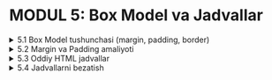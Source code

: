# MODUL 5: Box Model va Jadvallar

<details>
    <summary>5.1 Box Model tushunchasi (margin, padding, border)</summary>

## 5.1 Box Model Tushunchasi

### Box Model nima?

**CSS Box Model** - bu har bir HTML elementning qanday joy egallashini ko'rsatadi. Har bir element to'rtburchak shaklida bo'lib, quyidagi qismlardan iborat:

1. **Content** - asosiy mazmun (matn, rasm)
2. **Padding** - mazmun va chegara orasidagi ichki bo'shliq
3. **Border** - element atrofidagi chegara
4. **Margin** - element va boshqa elementlar orasidagi tashqi bo'shliq

### Box Model rasmi

```
┌─────────────────────────────────────┐ ← Margin (tashqi bo'shliq)
│  ┌─────────────────────────────────┐ │ ← Border (chegara)
│  │  ┌─────────────────────────────┐ │ │ ← Padding (ichki bo'shliq)
│  │  │                             │ │ │
│  │  │          MAZMUN             │ │ │ ← Content (matn, rasm)
│  │  │                             │ │ │
│  │  └─────────────────────────────┘ │ │
│  └─────────────────────────────────┘ │
└─────────────────────────────────────┘
```

### Border - chegara

Elementning atrofidagi chiziq.

#### Asosiy ishlatish

```css
.box {
    border: 2px solid black;
}
```

Bu yerda:
- `2px` - chegara qalinligi
- `solid` - chegara turi (uzluksiz chiziq)
- `black` - chegara rangi

#### Border turlari

```css
.solid { border: 2px solid black; }      /* Uzluksiz chiziq */
.dashed { border: 2px dashed blue; }     /* Chiziqcha */
.dotted { border: 2px dotted red; }      /* Nuqtacha */
.double { border: 4px double green; }    /* Ikki qatorli */
```

#### Har bir tomon uchun alohida

```css
.box {
    border-top: 2px solid red;      /* Yuqori */
    border-right: 2px solid blue;   /* O'ng */
    border-bottom: 2px solid green; /* Pastki */
    border-left: 2px solid yellow;  /* Chap */
}
```

#### Border-radius - yumaloq burchaklar

```css
.rounded {
    border: 2px solid blue;
    border-radius: 10px;     /* Yumaloq burchaklar */
}

.circle {
    border: 2px solid red;
    border-radius: 50%;      /* To'liq dumaloq */
    width: 100px;
    height: 100px;
}
```

### Padding - ichki bo'shliq

Mazmun va chegara orasidagi bo'shliq.

#### Barcha tomonlar uchun

```css
.box {
    padding: 20px;      /* Barcha tomonlarda 20px */
}
```

#### Har bir tomon uchun

```css
.box {
    padding-top: 10px;      /* Yuqori */
    padding-right: 15px;    /* O'ng */
    padding-bottom: 10px;   /* Pastki */
    padding-left: 15px;     /* Chap */
}
```

#### Qisqa yozish

```css
.box {
    padding: 10px 20px;     /* Yuqori-pastki: 10px, Chap-o'ng: 20px */
}
```

### Margin - tashqi bo'shliq

Element va boshqa elementlar orasidagi bo'shliq.

#### Barcha tomonlar uchun

```css
.box {
    margin: 20px;      /* Barcha tomonlarda 20px */
}
```

#### Har bir tomon uchun

```css
.box {
    margin-top: 10px;      /* Yuqorida 10px */
    margin-right: 15px;    /* O'ngda 15px */
    margin-bottom: 10px;   /* Pastda 10px */
    margin-left: 15px;     /* Chapda 15px */
}
```

#### Markazga joylashtirish

```css
.center-box {
    width: 500px;
    margin: 0 auto;     /* Markazga joylashtirish */
}
```

### Amaliy misol
[CodePen ko'rish](https://codepen.io/Ilmla/pen/OPMxrqy)

<img width="1242" height="697" alt="Screenshot 2025-10-15 at 15 02 16" src="https://github.com/user-attachments/assets/b4efd0c8-1154-4488-8387-8867cd67ec62" />


```html
<!DOCTYPE html>
<html lang="uz">
<head>
    <meta charset="UTF-8">
    <title>Box Model</title>
    <style>
        body {
            font-family: Arial, sans-serif;
            padding: 20px;
        }
        
        .box1 {
            background-color: lightblue;
            padding: 20px;
            margin: 10px;
            border: 3px solid blue;
        }
        
        .box2 {
            background-color: lightgreen;
            padding: 30px;
            margin: 20px;
            border: 5px dashed green;
            border-radius: 15px;
        }
        
        .box3 {
            background-color: lightyellow;
            padding: 25px;
            margin: 15px 0;
            border: 4px dotted orange;
        }
    </style>
</head>
<body>
    <h1>Box Model Misollar</h1>
    
    <div class="box1">
        <h2>Birinchi Box</h2>
        <p>Bu box da padding 20px, margin 10px va 3px qattiq chegara bor.</p>
    </div>
    
    <div class="box2">
        <h2>Ikkinchi Box</h2>
        <p>Bu box da padding 30px, margin 20px, 5px chiziqli chegara va yumaloq burchaklar bor.</p>
    </div>
    
    <div class="box3">
        <h2>Uchinchi Box</h2>
        <p>Bu box da padding 25px, margin faqat yuqori-pastda va 4px nuqtali chegara bor.</p>
    </div>
</body>
</html>
```

</details>

<details>
    <summary>5.2 Margin va Padding amaliyoti</summary>

## 5.2 Margin va Padding Amaliyoti

### Margin va Padding farqi

**Padding** - element ichidagi bo'shliq (mazmun va chegara orasida)
**Margin** - element tashqarisidagi bo'shliq (element va boshqa elementlar orasida)

### Padding misollar

#### Matn atrofida bo'shliq

```html
<style>
.text-box {
    background-color: lightblue;
    border: 2px solid blue;
}

.no-padding {
    padding: 0;
}

.small-padding {
    padding: 10px;
}

.big-padding {
    padding: 30px;
}
</style>

<div class="text-box no-padding">
    <p>Padding yo'q - matn chegaraga yaqin</p>
</div>

<div class="text-box small-padding">
    <p>Kichik padding - 10px</p>
</div>

<div class="text-box big-padding">
    <p>Katta padding - 30px</p>
</div>
```

#### Turli tomonlarda padding

```html
<style>
.custom-padding {
    background-color: lightyellow;
    border: 2px solid orange;
    padding-top: 30px;
    padding-right: 10px;
    padding-bottom: 30px;
    padding-left: 10px;
}
</style>

<div class="custom-padding">
    <p>Yuqori va pastda ko'p bo'shliq, chap va o'ngda kam bo'shliq</p>
</div>
```

### Margin misollar

#### Elementlar orasidagi masofa

```html
<style>
.item {
    background-color: lightgreen;
    padding: 15px;
    border: 2px solid green;
}

.no-margin {
    margin: 0;
}

.small-margin {
    margin: 10px 0;
}

.big-margin {
    margin: 30px 0;
}
</style>

<div class="item no-margin">Box 1 - Margin yo'q</div>
<div class="item no-margin">Box 2 - Margin yo'q</div>

<div class="item small-margin">Box 3 - Kichik margin</div>
<div class="item small-margin">Box 4 - Kichik margin</div>

<div class="item big-margin">Box 5 - Katta margin</div>
<div class="item big-margin">Box 6 - Katta margin</div>
```

#### Markazga joylashtirish

```html
<style>
.centered-box {
    width: 400px;
    margin: 0 auto;
    background-color: lightpink;
    padding: 20px;
    border: 2px solid red;
    text-align: center;
}
</style>

<div class="centered-box">
    <h2>Markazda joylashgan box</h2>
    <p>Bu box sahifaning markazida joylashgan</p>
</div>
```

### Amaliy misol - Kartochka dizayn
[CodePenda ko'rish](https://codepen.io/Ilmla/pen/VYeMqRO)

<img width="836" height="739" alt="Screenshot 2025-10-15 at 15 04 52" src="https://github.com/user-attachments/assets/3282e293-b3b5-4e66-941a-6fd0703c0d2c" />


```html
<!DOCTYPE html>
<html lang="uz">
<head>
    <meta charset="UTF-8">
    <title>Margin va Padding</title>
    <style>
        body {
            font-family: Arial, sans-serif;
            background-color: #f5f5f5;
            padding: 20px;
        }
        
        h1 {
            text-align: center;
            color: #333;
        }
        
        .card {
            width: 300px;
            background-color: white;
            border: 2px solid #ddd;
            border-radius: 10px;
            margin: 20px auto;
            padding: 0;
        }
        
        .card-header {
            background-color: #007bff;
            color: white;
            padding: 15px;
            border-radius: 8px 8px 0 0;
        }
        
        .card-body {
            padding: 20px;
        }
        
        .card-footer {
            background-color: #f8f9fa;
            padding: 15px;
            border-top: 1px solid #ddd;
            text-align: center;
            border-radius: 0 0 8px 8px;
        }
        
        .card h2 {
            margin: 0;
            font-size: 20px;
        }
        
        .card p {
            margin: 10px 0;
            color: #666;
            line-height: 1.6;
        }
        
        .button {
            background-color: #28a745;
            color: white;
            padding: 10px 20px;
            border: none;
            border-radius: 5px;
            text-decoration: none;
        }
    </style>
</head>
<body>
    <h1>Kartochka Dizayni</h1>
    
    <div class="card">
        <div class="card-header">
            <h2>Mening Kartochkam</h2>
        </div>
        <div class="card-body">
            <p>Bu kartochka padding va margin yordamida yaratilgan.</p>
            <p>Har bir qismda turli xil padding qiymatlari ishlatilgan.</p>
        </div>
        <div class="card-footer">
            <a href="#" class="button">Batafsil</a>
        </div>
    </div>
    
    <div class="card">
        <div class="card-header">
            <h2>Ikkinchi Kartochka</h2>
        </div>
        <div class="card-body">
            <p>Kartochkalar orasida margin mavjud.</p>
            <p>Bu ularni bir-biridan ajratib turadi.</p>
        </div>
        <div class="card-footer">
            <a href="#" class="button">Ko'rish</a>
        </div>
    </div>
</body>
</html>
```

</details>

<details>
    <summary>5.3 Oddiy HTML jadvallar</summary>

## 5.3 Oddiy HTML Jadvallar

### Jadval nima?

**HTML jadval** - bu ma'lumotlarni qatorlar va ustunlar ko'rinishida ko'rsatish uchun ishlatiladi.

### Asosiy jadval teglari

#### 1. `<table>` - jadval
#### 2. `<tr>` - jadval qatori (Table Row)
#### 3. `<td>` - oddiy katakcha (Table Data)
#### 4. `<th>` - sarlavha katakchasi (Table Header)

### Oddiy jadval yaratish

```html
<table>
    <tr>
        <th>Ism</th>
        <th>Yosh</th>
        <th>Shahar</th>
    </tr>
    <tr>
        <td>Ahmad</td>
        <td>25</td>
        <td>Toshkent</td>
    </tr>
    <tr>
        <td>Fatima</td>
        <td>22</td>
        <td>Samarqand</td>
    </tr>
</table>
```

**Bu jadval:**
- Birinchi qator (`<tr>`) - sarlavhalar (`<th>`)
- Ikkinchi va uchinchi qatorlar - ma'lumotlar (`<td>`)

### Amaliy misollar

#### O'quvchilar jadvali

```html
<table>
    <tr>
        <th>№</th>
        <th>Ism</th>
        <th>Sinf</th>
        <th>Baho</th>
    </tr>
    <tr>
        <td>1</td>
        <td>Ali</td>
        <td>7-A</td>
        <td>5</td>
    </tr>
    <tr>
        <td>2</td>
        <td>Laylo</td>
        <td>7-B</td>
        <td>4</td>
    </tr>
    <tr>
        <td>3</td>
        <td>Jasur</td>
        <td>7-A</td>
        <td>5</td>
    </tr>
</table>
```

#### Mahsulotlar jadvali

```html
<table>
    <tr>
        <th>Mahsulot</th>
        <th>Narx</th>
        <th>Soni</th>
    </tr>
    <tr>
        <td>Olma</td>
        <td>5000 so'm</td>
        <td>10 kg</td>
    </tr>
    <tr>
        <td>Banan</td>
        <td>8000 so'm</td>
        <td>5 kg</td>
    </tr>
    <tr>
        <td>Uzum</td>
        <td>6000 so'm</td>
        <td>8 kg</td>
    </tr>
</table>
```

#### Dars jadvali

```html
<table>
    <tr>
        <th>Vaqt</th>
        <th>Dushanba</th>
        <th>Seshanba</th>
        <th>Chorshanba</th>
    </tr>
    <tr>
        <td>8:00-8:45</td>
        <td>Matematika</td>
        <td>Fizika</td>
        <td>Kimyo</td>
    </tr>
    <tr>
        <td>9:00-9:45</td>
        <td>O'zbek tili</td>
        <td>Ingliz tili</td>
        <td>Matematika</td>
    </tr>
    <tr>
        <td>10:00-10:45</td>
        <td>Tarix</td>
        <td>Geografiya</td>
        <td>Biologiya</td>
    </tr>
</table>
```

### To'liq misol
[CodePenda ko'rish](https://codepen.io/Ilmla/pen/azdLPxa)

<img width="794" height="322" alt="Screenshot 2025-10-15 at 15 07 08" src="https://github.com/user-attachments/assets/20800230-3929-463f-8f64-a9d0c3730187" />


```html
<!DOCTYPE html>
<html lang="uz">
<head>
    <meta charset="UTF-8">
    <title>Oddiy Jadval</title>
    <style>
        body {
            font-family: Arial, sans-serif;
            padding: 20px;
        }
        
        h1 {
            text-align: center;
            color: #333;
        }
        
        table {
            margin: 20px auto;
        }
    </style>
</head>
<body>
    <h1>O'quvchilar Ro'yxati</h1>
    
    <table>
        <tr>
            <th>№</th>
            <th>Ism Familiya</th>
            <th>Sinf</th>
            <th>Matematika</th>
            <th>Fizika</th>
            <th>Kimyo</th>
        </tr>
        <tr>
            <td>1</td>
            <td>Ahmad Karimov</td>
            <td>9-A</td>
            <td>5</td>
            <td>4</td>
            <td>5</td>
        </tr>
        <tr>
            <td>2</td>
            <td>Fatima Yusupova</td>
            <td>9-A</td>
            <td>4</td>
            <td>5</td>
            <td>4</td>
        </tr>
        <tr>
            <td>3</td>
            <td>Bobur Rahmonov</td>
            <td>9-A</td>
            <td>5</td>
            <td>5</td>
            <td>5</td>
        </tr>
        <tr>
            <td>4</td>
            <td>Laylo Toshmatova</td>
            <td>9-B</td>
            <td>4</td>
            <td>4</td>
            <td>5</td>
        </tr>
    </table>
</body>
</html>
```

</details>

<details>
    <summary>5.4 Jadvallarni bezatish</summary>

## 5.4 Jadvallarni Bezatish

### Jadval chegaralari

#### Border qo'shish

```css
table {
    border: 2px solid black;
}

th, td {
    border: 1px solid gray;
}
```

#### Border-collapse - chegaralarni birlashtirish

```css
table {
    border-collapse: collapse;     /* Chegaralarni birlashtirish */
}
```

Agar `border-collapse` ishlatmasangiz, chegaralar ikki marta ko'rinadi.

### Padding qo'shish

Katakchalar ichida bo'shliq yaratish:

```css
th, td {
    padding: 10px;
}
```

### Matnni joylash

```css
th {
    text-align: center;     /* Sarlavhalarni markazga */
}

td {
    text-align: left;       /* Ma'lumotlarni chapga */
}
```

### Ranglar qo'shish

#### Sarlavha rangi

```css
th {
    background-color: blue;
    color: white;
}
```

#### Qator ranglari

```css
tr {
    background-color: lightgray;
}
```

### Jadval kengligi

```css
table {
    width: 100%;     /* To'liq kenglik */
}

/* Yoki aniq o'lcham */
table {
    width: 600px;
}
```

### Amaliy misollar

#### Oddiy bezatilgan jadval

```html
<style>
table {
    border-collapse: collapse;
    width: 100%;
}

th, td {
    border: 1px solid #ddd;
    padding: 12px;
    text-align: left;
}

th {
    background-color: #007bff;
    color: white;
}
</style>

<table>
    <tr>
        <th>Ism</th>
        <th>Yosh</th>
        <th>Shahar</th>
    </tr>
    <tr>
        <td>Ahmad</td>
        <td>25</td>
        <td>Toshkent</td>
    </tr>
    <tr>
        <td>Fatima</td>
        <td>22</td>
        <td>Samarqand</td>
    </tr>
</table>
```

#### Rangli jadval

```html
<style>
table {
    border-collapse: collapse;
    width: 80%;
    margin: 20px auto;
}

th {
    background-color: #28a745;
    color: white;
    padding: 15px;
    text-align: center;
}

td {
    padding: 12px;
    border: 1px solid #ddd;
}

tr {
    background-color: #f9f9f9;
}
</style>

<table>
    <tr>
        <th>Mahsulot</th>
        <th>Narx</th>
        <th>Soni</th>
    </tr>
    <tr>
        <td>Olma</td>
        <td>5000</td>
        <td>10</td>
    </tr>
    <tr>
        <td>Banan</td>
        <td>8000</td>
        <td>5</td>
    </tr>
</table>
```

### To'liq misol

[CodePen da ochish](https://codepen.io/Ilmla/pen/OPMjxRj)


```html
<!DOCTYPE html>
<html lang="uz">
<head>
    <meta charset="UTF-8">
    <title>Bezatilgan Jadval</title>
    <style>
        body {
            font-family: Arial, sans-serif;
            background-color: #f5f5f5;
            padding: 20px;
        }
        
        h1 {
            text-align: center;
            color: #333;
        }
        
        table {
            border-collapse: collapse;
            width: 90%;
            margin: 20px auto;
            background-color: white;
            box-shadow: 5px 5px 15px gray;
        }
        
        th {
            background-color: #007bff;
            color: white;
            padding: 15px;
            text-align: center;
            font-size: 16px;
        }
        
        td {
            padding: 12px;
            border: 1px solid #ddd;
            text-align: center;
        }
        
        tr {
            background-color: #f9f9f9;
        }
        
        tr:hover {
            background-color: #e6f2ff;
        }
    </style>
</head>
<body>
    <h1>O'quvchilar Baholar Jadvali</h1>
    
    <table>
        <tr>
            <th>№</th>
            <th>Ism Familiya</th>
            <th>Sinf</th>
            <th>Matematika</th>
            <th>Fizika</th>
            <th>Kimyo</th>
        </tr>
        <tr>
            <td>1</td>
            <td>Ahmad Karimov</td>
            <td>9-A</td>
            <td>5</td>
            <td>4</td>
            <td>5</td>
        </tr>
        <tr>
            <td>2</td>
            <td>Fatima Yusupova</td>
            <td>9-A</td>
            <td>4</td>
            <td>5</td>
            <td>4</td>
        </tr>
        <tr>
            <td>3</td>
            <td>Bobur Rahmonov</td>
            <td>9-A</td>
            <td>5</td>
            <td>5</td>
            <td>5</td>
        </tr>
        <tr>
            <td>4</td>
            <td>Laylo Toshmatova</td>
            <td>9-B</td>
            <td>4</td>
            <td>4</td>
            <td>5</td>
        </tr>
        <tr>
            <td>5</td>
            <td>Jasur Olimov</td>
            <td>9-B</td>
            <td>5</td>
            <td>5</td>
            <td>4</td>
        </tr>
    </table>
</body>
</html>
```

</details>
